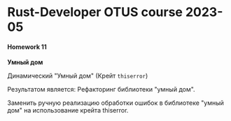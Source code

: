# Rust-Developer OTUS course 2023-05

#### Homework 11


**Умный дом**

Динамический "Умный дом"
(Крейт `thiserror`)

Результатом является:
Рефакторинг библиотеки "умный дом".

Заменить ручную реализацию обработки ошибок в библиотеке "умный дом" на использование крейта thiserror.
